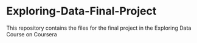 # Exploring-Data-Final-Project
This repository contains the files for the final project in the Exploring Data Course on Coursera
